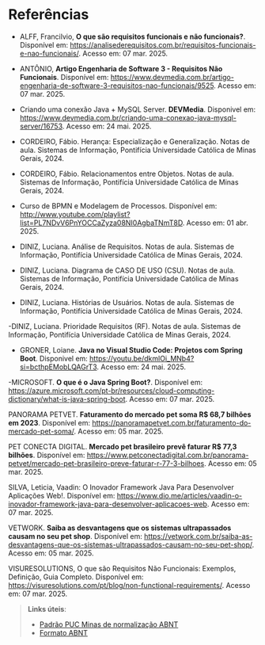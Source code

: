 # Referências

- ALFF, Francilvio, **O que são requisitos funcionais e não funcionais?**. Disponível em: https://analisederequisitos.com.br/requisitos-funcionais-e-nao-funcionais/. Acesso em: 07 mar. 2025. 

- ANTÔNIO, **Artigo Engenharia de Software 3 - Requisitos Não Funcionais**. Disponível em: https://www.devmedia.com.br/artigo-engenharia-de-software-3-requisitos-nao-funcionais/9525. Acesso em: 07 mar. 2025. 

- Criando uma conexão Java + MySQL Server. **DEVMedia**. Disponivel em: https://www.devmedia.com.br/criando-uma-conexao-java-mysql-server/16753. Acesso em: 24 mai. 2025. 

- CORDEIRO, Fábio. Herança: Especialização e Generalização. Notas de aula. Sistemas de Informação, Pontifícia Universidade Católica de Minas Gerais, 2024. 

- CORDEIRO, Fábio. Relacionamentos entre Objetos. Notas de aula. Sistemas de Informação, Pontifícia Universidade Católica de Minas Gerais, 2024. 

- Curso de BPMN e Modelagem de Processos. Disponível em: http://www.youtube.com/playlist?list=PL7NDvV6PnYOCCaZyza08NI0AgbaTNmT8D. Acesso em: 01 abr. 2025. 

- DINIZ, Luciana. Análise de Requisitos. Notas de aula. Sistemas de Informação, Pontifícia Universidade Católica de Minas Gerais, 2024. 

- DINIZ, Luciana. Diagrama de CASO DE USO (CSU). Notas de aula. Sistemas de Informação, Pontifícia Universidade Católica de Minas Gerais, 2024. 

- DINIZ, Luciana. Histórias de Usuários. Notas de aula. Sistemas de Informação, Pontifícia Universidade Católica de Minas Gerais, 2024. 

-DINIZ, Luciana. Prioridade Requisitos (RF). Notas de aula. Sistemas de Informação, Pontifícia Universidade Católica de Minas Gerais, 2024. 

- GRONER, Loiane. **Java no Visual Studio Code: Projetos com Spring Boot**. Disponivel em: https://youtu.be/dkmlOi_MNb4?si=bcthpEMobLQAGrT3.  Acesso em: 24 mai. 2025. 

-MICROSOFT. **O que é o Java Spring Boot?**. Disponível em: https://azure.microsoft.com/pt-br/resources/cloud-computing-dictionary/what-is-java-spring-boot. Acesso em: 07 mar. 2025. 

PANORAMA PETVET. **Faturamento do mercado pet soma R$ 68,7 bilhões em 2023**. Disponível em: https://panoramapetvet.com.br/faturamento-do-mercado-pet-soma/. Acesso em: 05 mar. 2025.  

PET CONECTA DIGITAL. **Mercado pet brasileiro prevê faturar R$ 77,3 bilhões**. Disponível em: https://www.petconectadigital.com.br/panorama-petvet/mercado-pet-brasileiro-preve-faturar-r-77-3-bilhoes. Acesso em: 05 mar. 2025.  

SILVA, Leticia, Vaadin: O Inovador Framework Java Para Desenvolver Aplicações Web!. Disponível em: https://www.dio.me/articles/vaadin-o-inovador-framework-java-para-desenvolver-aplicacoes-web. Acesso em: 07 mar. 2025. 

VETWORK. **Saiba as desvantagens que os sistemas ultrapassados causam no seu pet shop**. Disponível em: https://vetwork.com.br/saiba-as-desvantagens-que-os-sistemas-ultrapassados-causam-no-seu-pet-shop/. Acesso em: 05 mar. 2025. 

VISURESOLUTIONS, O que são Requisitos Não Funcionais: Exemplos, Definição, Guia Completo. Disponível em: https://visuresolutions.com/pt/blog/non-functional-requirements/. Acesso em: 07 mar. 2025. 

  

> **Links úteis**:
> - [Padrão PUC Minas de normalização ABNT](http://portal.pucminas.br/biblioteca/documentos/GUIA-COMPLETO-ABNT-Elaborar-formatar-trabalho-cientificoNOVO.pdf)
> - [Formato ABNT](https://www.normastecnicas.com/abnt/)
